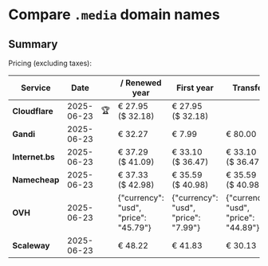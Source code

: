 # Compare `.media` domain names

## Summary

Pricing (excluding taxes):

| Service | Date |  | / Renewed year | First year | Transfer | Restoration |
|--|--|--|--|--|--|--|
| **Cloudflare** | 2025-06-23 | 🏆 | € 27.95<br>($ 32.18) | € 27.95<br>($ 32.18) |  |  |
| **Gandi** | 2025-06-23 |  | € 32.27 | € 7.99 | € 80.00 | € 103.13 |
| **Internet.bs** | 2025-06-23 |  | € 37.29<br>($ 41.09) | € 33.10<br>($ 36.47) | € 33.10<br>($ 36.47) | € 267.09<br>($ 294.29) |
| **Namecheap** | 2025-06-23 |  | € 37.33<br>($ 42.98) | € 35.59<br>($ 40.98) | € 35.59<br>($ 40.98) |  |
| **OVH** | 2025-06-23 |  | {"currency": "usd", "price": "45.79"} | {"currency": "usd", "price": "7.99"} | {"currency": "usd", "price": "44.89"} |  |
| **Scaleway** | 2025-06-23 |  | € 48.22 | € 41.83 | € 30.13 | € 49.99 |
